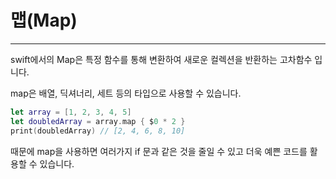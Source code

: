 # 맵(Map)

---

swift에서의 Map은 특정 함수를 통해 변환하여 새로운 컬렉션을 반환하는 고차함수 입니다.

map은 배열, 딕셔너리, 세트 등의 타입으로 사용할 수 있습니다.

```swift
let array = [1, 2, 3, 4, 5]
let doubledArray = array.map { $0 * 2 }
print(doubledArray) // [2, 4, 6, 8, 10]
```

때문에 map을 사용하면 여러가지 if 문과 같은 것을 줄일 수 있고 더욱 예쁜 코드를 활용할 수 있습니다.
